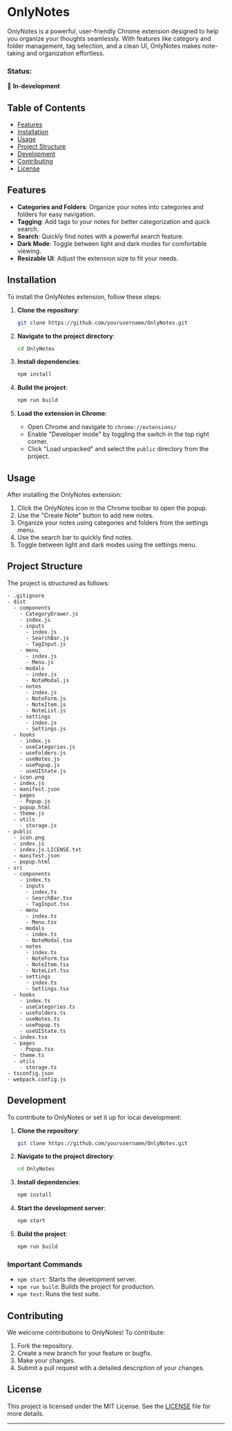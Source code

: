 # OnlyNotes

OnlyNotes is a powerful, user-friendly Chrome extension designed to help you organize your thoughts seamlessly. With features like category and folder management, tag selection, and a clean UI, OnlyNotes makes note-taking and organization effortless.

### Status: 
🚧 **In-development**

## Table of Contents

- [Features](#features)
- [Installation](#installation)
- [Usage](#usage)
- [Project Structure](#project-structure)
- [Development](#development)
- [Contributing](#contributing)
- [License](#license)

## Features

- **Categories and Folders**: Organize your notes into categories and folders for easy navigation.
- **Tagging**: Add tags to your notes for better categorization and quick search.
- **Search**: Quickly find notes with a powerful search feature.
- **Dark Mode**: Toggle between light and dark modes for comfortable viewing.
- **Resizable UI**: Adjust the extension size to fit your needs.

## Installation

To install the OnlyNotes extension, follow these steps:

1. **Clone the repository**:
   ```sh
   git clone https://github.com/yourusername/OnlyNotes.git
   ```

2. **Navigate to the project directory**:
   ```sh
   cd OnlyNotes
   ```

3. **Install dependencies**:
   ```sh
   npm install
   ```

4. **Build the project**:
   ```sh
   npm run build
   ```

5. **Load the extension in Chrome**:
   - Open Chrome and navigate to `chrome://extensions/`
   - Enable "Developer mode" by toggling the switch in the top right corner.
   - Click "Load unpacked" and select the `public` directory from the project.

## Usage

After installing the OnlyNotes extension:

1. Click the OnlyNotes icon in the Chrome toolbar to open the popup.
2. Use the "Create Note" button to add new notes.
3. Organize your notes using categories and folders from the settings menu.
4. Use the search bar to quickly find notes.
5. Toggle between light and dark modes using the settings menu.

## Project Structure

The project is structured as follows:

```
- .gitignore
- dist
  - components
    - CategoryDrawer.js
    - index.js
    - inputs
      - index.js
      - SearchBar.js
      - TagInput.js
    - menu
      - index.js
      - Menu.js
    - modals
      - index.js
      - NoteModal.js
    - notes
      - index.js
      - NoteForm.js
      - NoteItem.js
      - NoteList.js
    - settings
      - index.js
      - Settings.js
  - hooks
    - index.js
    - useCategories.js
    - useFolders.js
    - useNotes.js
    - usePopup.js
    - useUIState.js
  - icon.png
  - index.js
  - manifest.json
  - pages
    - Popup.js
  - popup.html
  - theme.js
  - utils
    - storage.js
- public
  - icon.png
  - index.js
  - index.js.LICENSE.txt
  - manifest.json
  - popup.html
- src
  - components
    - index.ts
    - inputs
      - index.ts
      - SearchBar.tsx
      - TagInput.tsx
    - menu
      - index.ts
      - Menu.tsx
    - modals
      - index.ts
      - NoteModal.tsx
    - notes
      - index.ts
      - NoteForm.tsx
      - NoteItem.tsx
      - NoteList.tsx
    - settings
      - index.ts
      - Settings.tsx
  - hooks
    - index.ts
    - useCategories.ts
    - useFolders.ts
    - useNotes.ts
    - usePopup.ts
    - useUIState.ts
  - index.tsx
  - pages
    - Popup.tsx
  - theme.ts
  - utils
    - storage.ts
- tsconfig.json
- webpack.config.js
```

## Development

To contribute to OnlyNotes or set it up for local development:

1. **Clone the repository**:
   ```sh
   git clone https://github.com/yourusername/OnlyNotes.git
   ```

2. **Navigate to the project directory**:
   ```sh
   cd OnlyNotes
   ```

3. **Install dependencies**:
   ```sh
   npm install
   ```

4. **Start the development server**:
   ```sh
   npm start
   ```

5. **Build the project**:
   ```sh
   npm run build
   ```

### Important Commands

- `npm start`: Starts the development server.
- `npm run build`: Builds the project for production.
- `npm test`: Runs the test suite.

## Contributing

We welcome contributions to OnlyNotes! To contribute:

1. Fork the repository.
2. Create a new branch for your feature or bugfix.
3. Make your changes.
4. Submit a pull request with a detailed description of your changes.

## License

This project is licensed under the MIT License. See the [LICENSE](LICENSE) file for more details.

---
